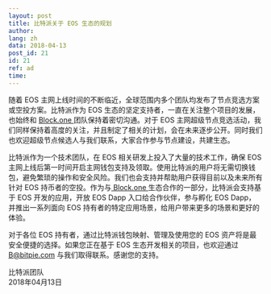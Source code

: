 ```yaml
---
layout: post
title: 比特派关于 EOS 生态的规划
author: 
lang: zh
data: 2018-04-13
post_id: 21
id: 21
ref: ad
time: 
---
```



随着 EOS 主网上线时间的不断临近，全球范围内多个团队均发布了节点竞选方案或空投方案。比特派作为 EOS 生态的坚定支持者，一直在关注整个项目的发展，也始终和 <a href="http://block.one/" target="_blank"> Block.one </a>团队保持着密切沟通。对于 EOS 主网超级节点竞选活动，我们同样保持着高度的关注，并且制定了相关的计划，会在未来逐步公开。同时我们也欢迎超级节点候选人与我们联系，大家合作参与节点建设，共建生态。


比特派作为一个技术团队，在 EOS 相关研发上投入了大量的技术工作，确保 EOS 主网上线后第一时间开启主网钱包支持及领取。使用比特派的用户将无需切换钱包，避免繁琐的操作和安全风险。我们也会支持并帮助用户获得目前以及未来所有针对 EOS 持币者的空投。作为与<a href="http://block.one/" target="_blank"> Block.one </a>生态合作的一部分，比特派会支持基于 EOS 开发的应用，开放 EOS Dapp 入口给合作伙伴，参与孵化 EOS Dapp，并推出一系列面向 EOS 持有者的特定应用场景，给用户带来更多的场景和更好的体验。


对于各位 EOS 持有者，通过比特派钱包映射、管理及使用您的 EOS 资产将是最安全便捷的选择。如果您正在基于 EOS 生态开发相关的项目，也欢迎通过 <a href="mailto:B@bitpie.com" target="_blank" style="color:red">B@bitpie.com</a> 与我们取得联系。感谢您的支持。



比特派团队<br/>
2018年04月13日
 



